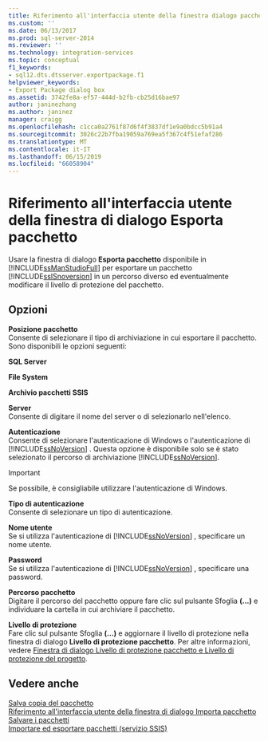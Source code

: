```yaml
---
title: Riferimento all'interfaccia utente della finestra dialogo pacchetto di esportazione | Microsoft Docs
ms.custom: ''
ms.date: 06/13/2017
ms.prod: sql-server-2014
ms.reviewer: ''
ms.technology: integration-services
ms.topic: conceptual
f1_keywords:
- sql12.dts.dtsserver.exportpackage.f1
helpviewer_keywords:
- Export Package dialog box
ms.assetid: 3742fe8a-ef57-444d-b2fb-cb25d16bae97
author: janinezhang
ms.author: janinez
manager: craigg
ms.openlocfilehash: c1cca0a2761f87d6f4f3837df1e9a0bdcc5b91a4
ms.sourcegitcommit: 3026c22b7fba19059a769ea5f367c4f51efaf286
ms.translationtype: MT
ms.contentlocale: it-IT
ms.lasthandoff: 06/15/2019
ms.locfileid: "66058904"
---
```

# <a name="export-package-dialog-box-ui-reference"></a>Riferimento all'interfaccia utente della finestra di dialogo Esporta pacchetto
  Usare la finestra di dialogo **Esporta pacchetto** disponibile in [!INCLUDE[ssManStudioFull](../includes/ssmanstudiofull-md.md)] per esportare un pacchetto [!INCLUDE[ssISnoversion](../includes/ssisnoversion-md.md)] in un percorso diverso ed eventualmente modificare il livello di protezione del pacchetto.  
  
## <a name="options"></a>Opzioni  
 **Posizione pacchetto**  
 Consente di selezionare il tipo di archiviazione in cui esportare il pacchetto. Sono disponibili le opzioni seguenti:  
  
 **SQL Server**  
  
 **File System**  
  
 **Archivio pacchetti SSIS**  
  
 **Server**  
 Consente di digitare il nome del server o di selezionarlo nell'elenco.  
  
 **Autenticazione**  
 Consente di selezionare l'autenticazione di Windows o l'autenticazione di [!INCLUDE[ssNoVersion](../includes/ssnoversion-md.md)] . Questa opzione è disponibile solo se è stato selezionato il percorso di archiviazione [!INCLUDE[ssNoVersion](../includes/ssnoversion-md.md)].  
  
> [!IMPORTANT]  
>  Se possibile, è consigliabile utilizzare l'autenticazione di Windows.  
  
 **Tipo di autenticazione**  
 Consente di selezionare un tipo di autenticazione.  
  
 **Nome utente**  
 Se si utilizza l'autenticazione di [!INCLUDE[ssNoVersion](../includes/ssnoversion-md.md)] , specificare un nome utente.  
  
 **Password**  
 Se si utilizza l'autenticazione di [!INCLUDE[ssNoVersion](../includes/ssnoversion-md.md)] , specificare una password.  
  
 **Percorso pacchetto**  
 Digitare il percorso del pacchetto oppure fare clic sul pulsante Sfoglia **(...)** e individuare la cartella in cui archiviare il pacchetto.  
  
 **Livello di protezione**  
 Fare clic sul pulsante Sfoglia **(...)** e aggiornare il livello di protezione nella finestra di dialogo **Livello di protezione pacchetto**. Per altre informazioni, vedere [Finestra di dialogo Livello di protezione pacchetto e Livello di protezione del progetto](../../2014/integration-services/package-and-project-protection-level-dialog-box.md).  
  
## <a name="see-also"></a>Vedere anche  
 [Salva copia del pacchetto](../../2014/integration-services/save-copy-of-package.md)   
 [Riferimento all'interfaccia utente della finestra di dialogo Importa pacchetto](../../2014/integration-services/import-package-dialog-box-ui-reference.md)   
 [Salvare i pacchetti](save-packages.md)   
 [Importare ed esportare pacchetti &#40;servizio SSIS&#41;](../../2014/integration-services/import-and-export-packages-ssis-service.md)  
  
  
